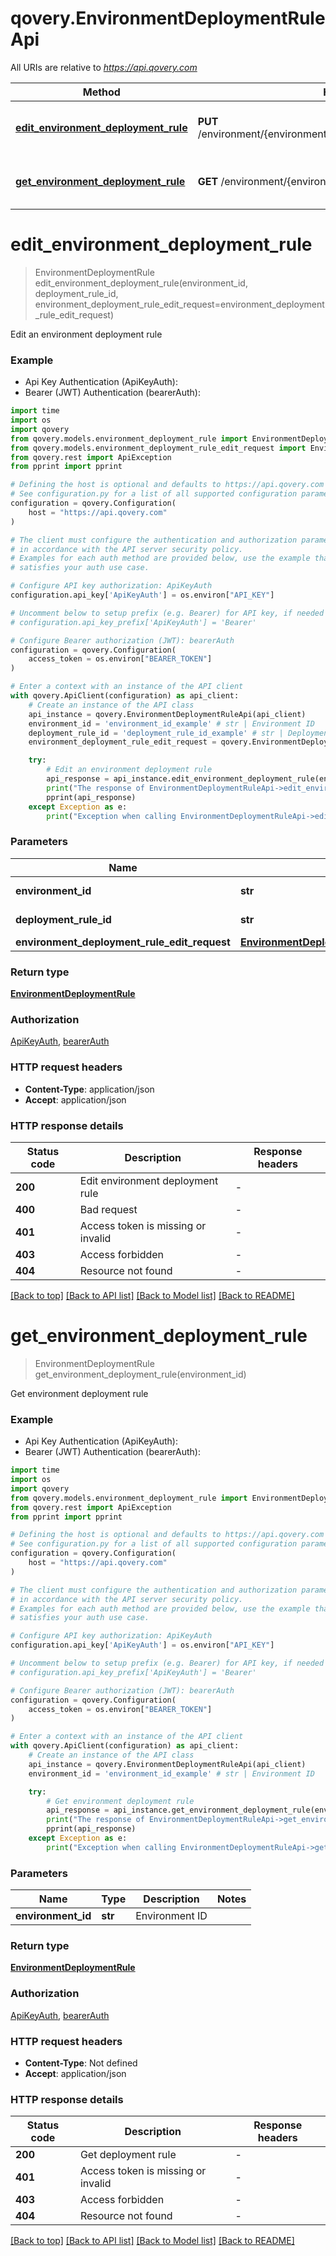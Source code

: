# qovery.EnvironmentDeploymentRuleApi

All URIs are relative to *https://api.qovery.com*

Method | HTTP request | Description
------------- | ------------- | -------------
[**edit_environment_deployment_rule**](EnvironmentDeploymentRuleApi.md#edit_environment_deployment_rule) | **PUT** /environment/{environmentId}/deploymentRule/{deploymentRuleId} | Edit an environment deployment rule
[**get_environment_deployment_rule**](EnvironmentDeploymentRuleApi.md#get_environment_deployment_rule) | **GET** /environment/{environmentId}/deploymentRule | Get environment deployment rule


# **edit_environment_deployment_rule**
> EnvironmentDeploymentRule edit_environment_deployment_rule(environment_id, deployment_rule_id, environment_deployment_rule_edit_request=environment_deployment_rule_edit_request)

Edit an environment deployment rule

### Example

* Api Key Authentication (ApiKeyAuth):
* Bearer (JWT) Authentication (bearerAuth):

```python
import time
import os
import qovery
from qovery.models.environment_deployment_rule import EnvironmentDeploymentRule
from qovery.models.environment_deployment_rule_edit_request import EnvironmentDeploymentRuleEditRequest
from qovery.rest import ApiException
from pprint import pprint

# Defining the host is optional and defaults to https://api.qovery.com
# See configuration.py for a list of all supported configuration parameters.
configuration = qovery.Configuration(
    host = "https://api.qovery.com"
)

# The client must configure the authentication and authorization parameters
# in accordance with the API server security policy.
# Examples for each auth method are provided below, use the example that
# satisfies your auth use case.

# Configure API key authorization: ApiKeyAuth
configuration.api_key['ApiKeyAuth'] = os.environ["API_KEY"]

# Uncomment below to setup prefix (e.g. Bearer) for API key, if needed
# configuration.api_key_prefix['ApiKeyAuth'] = 'Bearer'

# Configure Bearer authorization (JWT): bearerAuth
configuration = qovery.Configuration(
    access_token = os.environ["BEARER_TOKEN"]
)

# Enter a context with an instance of the API client
with qovery.ApiClient(configuration) as api_client:
    # Create an instance of the API class
    api_instance = qovery.EnvironmentDeploymentRuleApi(api_client)
    environment_id = 'environment_id_example' # str | Environment ID
    deployment_rule_id = 'deployment_rule_id_example' # str | Deployment Rule ID
    environment_deployment_rule_edit_request = qovery.EnvironmentDeploymentRuleEditRequest() # EnvironmentDeploymentRuleEditRequest |  (optional)

    try:
        # Edit an environment deployment rule
        api_response = api_instance.edit_environment_deployment_rule(environment_id, deployment_rule_id, environment_deployment_rule_edit_request=environment_deployment_rule_edit_request)
        print("The response of EnvironmentDeploymentRuleApi->edit_environment_deployment_rule:\n")
        pprint(api_response)
    except Exception as e:
        print("Exception when calling EnvironmentDeploymentRuleApi->edit_environment_deployment_rule: %s\n" % e)
```



### Parameters


Name | Type | Description  | Notes
------------- | ------------- | ------------- | -------------
 **environment_id** | **str**| Environment ID | 
 **deployment_rule_id** | **str**| Deployment Rule ID | 
 **environment_deployment_rule_edit_request** | [**EnvironmentDeploymentRuleEditRequest**](EnvironmentDeploymentRuleEditRequest.md)|  | [optional] 

### Return type

[**EnvironmentDeploymentRule**](EnvironmentDeploymentRule.md)

### Authorization

[ApiKeyAuth](../README.md#ApiKeyAuth), [bearerAuth](../README.md#bearerAuth)

### HTTP request headers

 - **Content-Type**: application/json
 - **Accept**: application/json

### HTTP response details

| Status code | Description | Response headers |
|-------------|-------------|------------------|
**200** | Edit environment deployment rule |  -  |
**400** | Bad request |  -  |
**401** | Access token is missing or invalid |  -  |
**403** | Access forbidden |  -  |
**404** | Resource not found |  -  |

[[Back to top]](#) [[Back to API list]](../README.md#documentation-for-api-endpoints) [[Back to Model list]](../README.md#documentation-for-models) [[Back to README]](../README.md)

# **get_environment_deployment_rule**
> EnvironmentDeploymentRule get_environment_deployment_rule(environment_id)

Get environment deployment rule

### Example

* Api Key Authentication (ApiKeyAuth):
* Bearer (JWT) Authentication (bearerAuth):

```python
import time
import os
import qovery
from qovery.models.environment_deployment_rule import EnvironmentDeploymentRule
from qovery.rest import ApiException
from pprint import pprint

# Defining the host is optional and defaults to https://api.qovery.com
# See configuration.py for a list of all supported configuration parameters.
configuration = qovery.Configuration(
    host = "https://api.qovery.com"
)

# The client must configure the authentication and authorization parameters
# in accordance with the API server security policy.
# Examples for each auth method are provided below, use the example that
# satisfies your auth use case.

# Configure API key authorization: ApiKeyAuth
configuration.api_key['ApiKeyAuth'] = os.environ["API_KEY"]

# Uncomment below to setup prefix (e.g. Bearer) for API key, if needed
# configuration.api_key_prefix['ApiKeyAuth'] = 'Bearer'

# Configure Bearer authorization (JWT): bearerAuth
configuration = qovery.Configuration(
    access_token = os.environ["BEARER_TOKEN"]
)

# Enter a context with an instance of the API client
with qovery.ApiClient(configuration) as api_client:
    # Create an instance of the API class
    api_instance = qovery.EnvironmentDeploymentRuleApi(api_client)
    environment_id = 'environment_id_example' # str | Environment ID

    try:
        # Get environment deployment rule
        api_response = api_instance.get_environment_deployment_rule(environment_id)
        print("The response of EnvironmentDeploymentRuleApi->get_environment_deployment_rule:\n")
        pprint(api_response)
    except Exception as e:
        print("Exception when calling EnvironmentDeploymentRuleApi->get_environment_deployment_rule: %s\n" % e)
```



### Parameters


Name | Type | Description  | Notes
------------- | ------------- | ------------- | -------------
 **environment_id** | **str**| Environment ID | 

### Return type

[**EnvironmentDeploymentRule**](EnvironmentDeploymentRule.md)

### Authorization

[ApiKeyAuth](../README.md#ApiKeyAuth), [bearerAuth](../README.md#bearerAuth)

### HTTP request headers

 - **Content-Type**: Not defined
 - **Accept**: application/json

### HTTP response details

| Status code | Description | Response headers |
|-------------|-------------|------------------|
**200** | Get deployment rule |  -  |
**401** | Access token is missing or invalid |  -  |
**403** | Access forbidden |  -  |
**404** | Resource not found |  -  |

[[Back to top]](#) [[Back to API list]](../README.md#documentation-for-api-endpoints) [[Back to Model list]](../README.md#documentation-for-models) [[Back to README]](../README.md)

